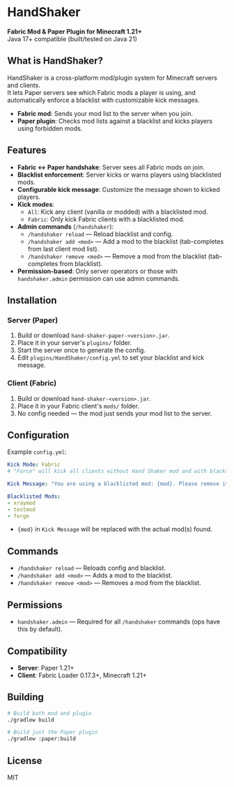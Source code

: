 # HandShaker

**Fabric Mod & Paper Plugin for Minecraft 1.21+**  
Java 17+ compatible (built/tested on Java 21)

## What is HandShaker?

HandShaker is a cross-platform mod/plugin system for Minecraft servers and clients.  
It lets Paper servers see which Fabric mods a player is using, and automatically enforce a blacklist with customizable kick messages.

- **Fabric mod**: Sends your mod list to the server when you join.
- **Paper plugin**: Checks mod lists against a blacklist and kicks players using forbidden mods.

## Features

- **Fabric <-> Paper handshake**: Server sees all Fabric mods on join.
- **Blacklist enforcement**: Server kicks or warns players using blacklisted mods.
- **Configurable kick message**: Customize the message shown to kicked players.
- **Kick modes**:
  - `All`: Kick any client (vanilla or modded) with a blacklisted mod.
  - `Fabric`: Only kick Fabric clients with a blacklisted mod.
- **Admin commands** (`/handshaker`):
  - `/handshaker reload` — Reload blacklist and config.
  - `/handshaker add <mod>` — Add a mod to the blacklist (tab-completes from last client mod list).
  - `/handshaker remove <mod>` — Remove a mod from the blacklist (tab-completes from blacklist).
- **Permission-based**: Only server operators or those with `handshaker.admin` permission can use admin commands.

## Installation

### Server (Paper)

1. Build or download `hand-shaker-paper-<version>.jar`.
2. Place it in your server's `plugins/` folder.
3. Start the server once to generate the config.
4. Edit `plugins/HandShaker/config.yml` to set your blacklist and kick message.

### Client (Fabric)

1. Build or download `hand-shaker-<version>.jar`.
2. Place it in your Fabric client's `mods/` folder.
3. No config needed — the mod just sends your mod list to the server.

## Configuration

Example `config.yml`:
```yaml
Kick Mode: Fabric
# "Force" will kick all clients without Hand Shaker mod and with blacklisted mod, while "Fabric" will only kick Fabric clients without Hand Shaker mod or blacklisted mod.

Kick Message: "You are using a blacklisted mod: {mod}. Please remove it to join this server."

Blacklisted Mods:
- xraymod
- testmod
- forge
```
- `{mod}` in `Kick Message` will be replaced with the actual mod(s) found.

## Commands

- `/handshaker reload` — Reloads config and blacklist.
- `/handshaker add <mod>` — Adds a mod to the blacklist.
- `/handshaker remove <mod>` — Removes a mod from the blacklist.

## Permissions

- `handshaker.admin` — Required for all `/handshaker` commands (ops have this by default).

## Compatibility

- **Server**: Paper 1.21+
- **Client**: Fabric Loader 0.17.3+, Minecraft 1.21+

## Building

```sh
# Build both mod and plugin
./gradlew build

# Build just the Paper plugin
./gradlew :paper:build
```

## License

MIT
